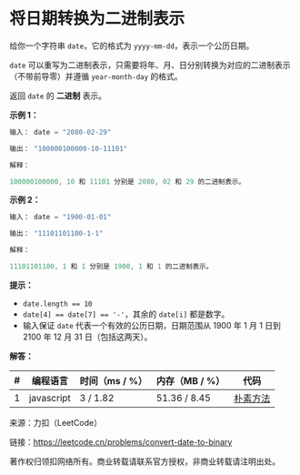 # 将日期转换为二进制表示

给你一个字符串 `date`，它的格式为 `yyyy-mm-dd`，表示一个公历日期。

`date` 可以重写为二进制表示，只需要将年、月、日分别转换为对应的二进制表示（不带前导零）并遵循 `year-month-day` 的格式。

返回 `date` 的 **二进制** 表示。

**示例 1：**

``` javascript
输入： date = "2080-02-29"

输出： "100000100000-10-11101"

解释：

100000100000, 10 和 11101 分别是 2080, 02 和 29 的二进制表示。
```

**示例 2：**

``` javascript
输入： date = "1900-01-01"

输出： "11101101100-1-1"

解释：

11101101100, 1 和 1 分别是 1900, 1 和 1 的二进制表示。
```

**提示：**

- `date.length == 10`
- `date[4] == date[7] == '-'`，其余的 `date[i]` 都是数字。
- 输入保证 `date` 代表一个有效的公历日期，日期范围从 1900 年 1 月 1 日到 2100 年 12 月 31 日（包括这两天）。

**解答：**

**#**|**编程语言**|**时间（ms / %）**|**内存（MB / %）**|**代码**
--|--|--|--|--
1|javascript|3 / 1.82|51.36 / 8.45|[朴素方法](./javascript/ac_v1.js)

来源：力扣（LeetCode）

链接：https://leetcode.cn/problems/convert-date-to-binary

著作权归领扣网络所有。商业转载请联系官方授权，非商业转载请注明出处。
